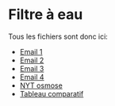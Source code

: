 # Filtre à eau

Tous les fichiers sont donc ici:
- [Email 1](2023-08-31_Wasserklar.pdf)
- [Email 2](2023-09-12_TrinkWasser.pdf)
- [Email 3](2023-09-12_Trinkwasser_wb40_wb41.pdf)
- [Email 4](2023-09-14_laufenden_kosten.pdf)
- [NYT osmose](Filtrage_NYT_(dont_osmose).pdf)
- [Tableau comparatif](Comparatif_efficacite.pdf)
